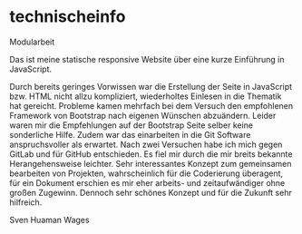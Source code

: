 # technischeinfo
Modularbeit

Das ist meine statische responsive Website über eine kurze Einführung in JavaScript.

Durch bereits geringes Vorwissen war die Erstellung der Seite in JavaScript bzw. HTML nicht allzu kompliziert, wiederholtes Einlesen in die Thematik hat gereicht.
Probleme kamen mehrfach bei dem Versuch den empfohlenen Framework von Bootstrap nach eigenen Wünschen abzuändern. Leider waren mir die Empfehlungen auf der Bootstrap Seite selber keine sonderliche Hilfe. 
Zudem war das einarbeiten in die Git Software anspruchsvoller als erwartet.
Nach zwei Versuchen habe ich mich gegen GitLab und für GitHub entschieden.
Es fiel mir durch die mir breits bekannte Herangehensweise leichter.
Sehr interessantes Konzept zum gemeinsamen bearbeiten von Projekten, wahrscheinlich für die Coderierung überagent, für ein Dokument erschien es mir eher arbeits- und zeitaufwändiger ohne großen Zugewinn.
Dennoch sehr schönes Konzept und für die Zukunft sehr hilfreich.

Sven Huaman Wages
